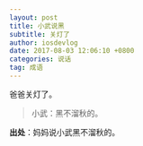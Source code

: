 ```yaml
---
layout: post
title: 小武说黑
subtitle: 关灯了
author: iosdevlog
date: 2017-08-03 12:06:10 +0800
categories: 说话
tag: 成语
---
```


爸爸关灯了。

> 小武：黑不溜秋的。

**出处**：妈妈说小武黑不溜秋的。
